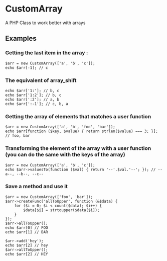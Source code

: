 # CustomArray
A PHP Class to work better with arrays

## Examples 
### Getting the last item in the array :

	$arr = new CustomArray(['a', 'b', 'c']);
	echo $arr[-1]; // c

### The equivalent of array_shift

	echo $arr['1:']; // b, c
	echo $arr['1:2']; // b, c
	echo $arr[':2']; // a, b
	echo $arr[':-1']; // c, b, a

### Getting the array of elements that matches a user function

	$arr = new CustomArray(['a', 'b', 'foo', 'bar']);
	echo $arr[function ($key, $value) { return strlen($value) === 3; }]; // foo, bar

### Transforming the element of the array with a user function (you can do the same with the keys of the array)

	$arr = new CustomArray(['a', 'b', 'c']);
	echo $arr->valuesTo(function ($val) { return '--'.$val.'--'; }); // --a--, --b--, --c--

### Save a method and use it

	$arr = new CustomArray(['foo', 'bar']);
	$arr->createFunc('allToUpper', function (&$data) {
		for ($i = 0; $i < count($data); $i++) {
			$data[$i] = strtoupper($data[$i]);
		}
	});
	$arr->allToUpper();
	echo $arr[0] // FOO
	echo $arr[1] // BAR
	
	$arr->add('hey');
	echo $arr[2] // hey
	$arr->allToUpper();
	echo $arr[2] // HEY
